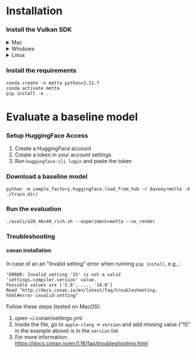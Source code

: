 # Installation


### Install the Vulkan SDK

<details>
<summary>Mac</summary>

[Download Vulkan SDK for Mac](https://sdk.lunarg.com/sdk/download/1.3.224.1/mac/vulkansdk-macos-1.3.224.1.dmg)

</details>

<details>
<summary>Windows</summary>

[Download Vulkan SDK for Windows](https://sdk.lunarg.com/sdk/download/1.3.224.1/windows/VulkanSDK-1.3.224.1-Installer.exe)

</details>

<details>
<summary>Linux</summary>

```bash
mkdir ~/vulkan
cd ~/vulkan
wget https://sdk.lunarg.com/sdk/download/1.3.224.1/linux/vulkansdk-linux-x86_64-1.3.224.1.tar.gz
tar -zxvf vulkansdk-linux-x86_64-1.3.224.1.tar.gz
cd 1.3.224.1
yes | ./vulkansdk
echo 'source ~/1.3.224.1/setup-env.sh' >> ~/.bashrc
```
</details>

### Install the requirements
```
conda create -n metta python=3.11.7
conda activate metta
pip install -e .
```


# Evaluate a baseline model

### Setup HuggingFace Access

1. Create a HuggingFace account
2. Create a token in your account settings
3. Run `huggingface-cli login` and paste the token

### Download a baseline model

```
python -m sample_factory.huggingface.load_from_hub -r daveey/metta -d ./train_dir/
```

### Run the evaluation

```
./evals/a20_40x40_rich.sh --experiment=metta --no_render
```


### Troubleshooting
#### conan installation
In case of an an "Invalid setting" error when running `pip install`, e.g., :
```
"ERROR: Invalid setting '15' is not a valid 'settings.compiler.version' value.
Possible values are ['5.0', ..., '14.0']
Read "http://docs.conan.io/en/latest/faq/troubleshooting.
html#error-invalid-setting"
```
Follow these steps (tested on MacOS):
1. open ~/.conan/settings.yml
2. Inside the file, go to `apple-clang` -> `version` and add missing value ("15" in the example above) is in the `version` list
3. For more information: https://docs.conan.io/en/1.16/faq/troubleshooting.html


